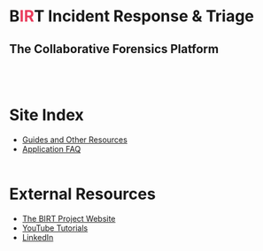 # <span class="center-text">B<span style="color: #EA3E5D;">IR</span>T Incident Response & Triage</span>
## <span class="center-text">The Collaborative Forensics Platform</span>
<br><br>

# Site Index
- [Guides and Other Resources](modules/guide_menu.md)
- [Application FAQ](modules/faq.md)
<br><br>

# External Resources
- [The BIRT Project Website](https://www.thebirtproject.com)
- [YouTube Tutorials](https://www.youtube.com/@TheBIRTProject)
- [LinkedIn](https://www.linkedin.com/company/the-birt-project/about/)